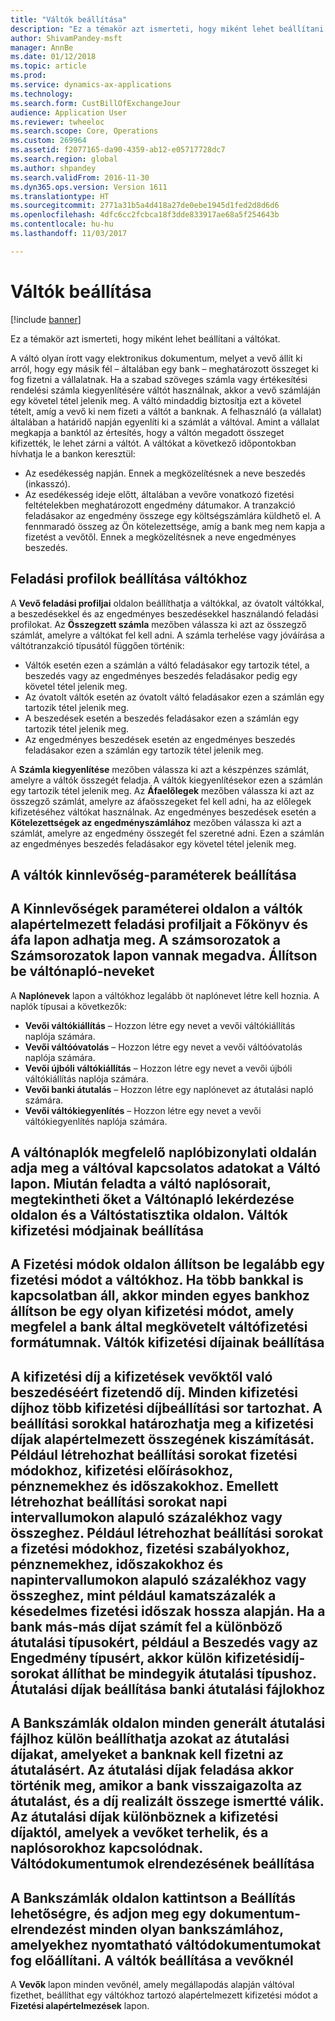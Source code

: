 ```yaml
---
title: "Váltók beállítása"
description: "Ez a témakör azt ismerteti, hogy miként lehet beállítani a váltókat."
author: ShivamPandey-msft
manager: AnnBe
ms.date: 01/12/2018
ms.topic: article
ms.prod: 
ms.service: dynamics-ax-applications
ms.technology: 
ms.search.form: CustBillOfExchangeJour
audience: Application User
ms.reviewer: twheeloc
ms.search.scope: Core, Operations
ms.custom: 269964
ms.assetid: f2077165-da90-4359-ab12-e05717728dc7
ms.search.region: global
ms.author: shpandey
ms.search.validFrom: 2016-11-30
ms.dyn365.ops.version: Version 1611
ms.translationtype: HT
ms.sourcegitcommit: 2771a31b5a4d418a27de0ebe1945d1fed2d8d6d6
ms.openlocfilehash: 4dfc6cc2fcbca18f3dde833917ae68a5f254643b
ms.contentlocale: hu-hu
ms.lasthandoff: 11/03/2017

---
```


# <a name="set-up-bills-of-exchange"></a>Váltók beállítása

[!include [banner](../includes/banner.md)]

Ez a témakör azt ismerteti, hogy miként lehet beállítani a váltókat.

A váltó olyan írott vagy elektronikus dokumentum, melyet a vevő állít ki arról, hogy egy másik fél – általában egy bank – meghatározott összeget ki fog fizetni a vállalatnak. Ha a szabad szöveges számla vagy értékesítési rendelési számla kiegyenlítésére váltót használnak, akkor a vevő számláján egy követel tétel jelenik meg. A váltó mindaddig biztosítja ezt a követel tételt, amíg a vevő ki nem fizeti a váltót a banknak. A felhasználó (a vállalat) általában a határidő napján egyenlíti ki a számlát a váltóval. Amint a vállalat megkapja a banktól az értesítés, hogy a váltón megadott összeget kifizették, le lehet zárni a váltót. A váltókat a következő időpontokban hívhatja le a bankon keresztül:

-   Az esedékesség napján. Ennek a megközelítésnek a neve beszedés (inkasszó).
-   Az esedékesség ideje előtt, általában a vevőre vonatkozó fizetési feltételekben meghatározott engedmény dátumakor. A tranzakció feladásakor az engedmény összege egy költségszámlára küldhető el. A fennmaradó összeg az Ön kötelezettsége, amíg a bank meg nem kapja a fizetést a vevőtől. Ennek a megközelítésnek a neve engedményes beszedés.

## <a name="set-up-posting-profiles-for-bills-of-exchange"></a>Feladási profilok beállítása váltókhoz
A **Vevő feladási profiljai** oldalon beállíthatja a váltókkal, az óvatolt váltókkal, a beszedésekkel és az engedményes beszedésekkel használandó feladási profilokat. Az **Összegzett számla** mezőben válassza ki azt az összegző számlát, amelyre a váltókat fel kell adni. A számla terhelése vagy jóváírása a váltótranzakció típusától függően történik:
-   Váltók esetén ezen a számlán a váltó feladásakor egy tartozik tétel, a beszedés vagy az engedményes beszedés feladásakor pedig egy követel tétel jelenik meg.
-   Az óvatolt váltók esetén az óvatolt váltó feladásakor ezen a számlán egy tartozik tétel jelenik meg.
-   A beszedések esetén a beszedés feladásakor ezen a számlán egy tartozik tétel jelenik meg.
-   Az engedményes beszedések esetén az engedményes beszedés feladásakor ezen a számlán egy tartozik tétel jelenik meg.

A **Számla kiegyenlítése** mezőben válassza ki azt a készpénzes számlát, amelyre a váltók összegét feladja. A váltók kiegyenlítésekor ezen a számlán egy tartozik tétel jelenik meg. Az **Áfaelőlegek** mezőben válassza ki azt az összegző számlát, amelyre az áfaösszegeket fel kell adni, ha az előlegek kifizetéséhez váltókat használnak. Az engedményes beszedések esetén a **Kötelezettségek az engedményszámlához** mezőben válassza ki azt a számlát, amelyre az engedmény összegét fel szeretné adni. Ezen a számlán az engedményes beszedés feladásakor egy követel tétel jelenik meg.

## <a name="set-up-accounts-receivable-parameters-for-bills-of-exchange"></a>A váltók kinnlevőség-paraméterek beállítása
A **Kinnlevőségek paraméterei** oldalon a váltók alapértelmezett feladási profiljait a **Főkönyv és áfa** lapon adhatja meg. A számsorozatok a **Számsorozatok** lapon vannak megadva. Állítson be váltónapló-neveket
------------------------------------------

A **Naplónevek** lapon a váltókhoz legalább öt naplónevet létre kell hoznia. A naplók típusai a következők:
-   **Vevői váltókiállítás** – Hozzon létre egy nevet a vevői váltókiállítás naplója számára.
-   **Vevői váltóóvatolás** – Hozzon létre egy nevet a vevői váltóóvatolás naplója számára.
-   **Vevői újbóli váltókiállítás** – Hozzon létre egy nevet a vevői újbóli váltókiállítás naplója számára.
-   **Vevői banki átutalás** – Hozzon létre egy naplónevet az átutalási napló számára.
-   **Vevői váltókiegyenlítés** – Hozzon létre egy nevet a vevői váltókiegyenlítés naplója számára.

A váltónaplók megfelelő naplóbizonylati oldalán adja meg a váltóval kapcsolatos adatokat a **Váltó** lapon. Miután feladta a váltó naplósorait, megtekintheti őket a **Váltónapló lekérdezése** oldalon és a **Váltóstatisztika** oldalon.
Váltók kifizetési módjainak beállítása
-----------------------------------------------

A **Fizetési módok** oldalon állítson be legalább egy fizetési módot a váltókhoz. Ha több bankkal is kapcsolatban áll, akkor minden egyes bankhoz állítson be egy olyan kifizetési módot, amely megfelel a bank által megkövetelt váltófizetési formátumnak.
Váltók kifizetési díjainak beállítása
-----------------------------------------

A kifizetési díj a kifizetések vevőktől való beszedéséért fizetendő díj. Minden kifizetési díjhoz több kifizetési díjbeállítási sor tartozhat. A beállítási sorokkal határozhatja meg a kifizetési díjak alapértelmezett összegének kiszámítását. Például létrehozhat beállítási sorokat fizetési módokhoz, kifizetési előírásokhoz, pénznemekhez és időszakokhoz. Emellett létrehozhat beállítási sorokat napi intervallumokon alapuló százalékhoz vagy összeghez. Például létrehozhat beállítási sorokat a fizetési módokhoz, fizetési szabályokhoz, pénznemekhez, időszakokhoz és napintervallumokon alapuló százalékhoz vagy összeghez, mint például kamatszázalék a késedelmes fizetési időszak hossza alapján. Ha a bank más-más díjat számít fel a különböző átutalási típusokért, például a **Beszedés** vagy az **Engedmény** típusért, akkor külön kifizetésidíj-sorokat állíthat be mindegyik átutalási típushoz.
Átutalási díjak beállítása banki átutalási fájlokhoz
------------------------------------------------

A **Bankszámlák** oldalon minden generált átutalási fájlhoz külön beállíthatja azokat az átutalási díjakat, amelyeket a banknak kell fizetni az átutalásért. Az átutalási díjak feladása akkor történik meg, amikor a bank visszaigazolta az átutalást, és a díj realizált összege ismertté válik. Az átutalási díjak különböznek a kifizetési díjaktól, amelyek a vevőket terhelik, és a naplósorokhoz kapcsolódnak.
Váltódokumentumok elrendezésének beállítása
---------------------------------------------

A **Bankszámlák** oldalon kattintson a **Beállítás** lehetőségre, és adjon meg egy dokumentum-elrendezést minden olyan bankszámlához, amelyekhez nyomtatható váltódokumentumokat fog előállítani.
A váltók beállítása a vevőknél
--------------------------------------

A **Vevők** lapon minden vevőnél, amely megállapodás alapján váltóval fizethet, beállíthat egy váltókhoz tartozó alapértelmezett kifizetési módot a **Fizetési alapértelmezések** lapon.






